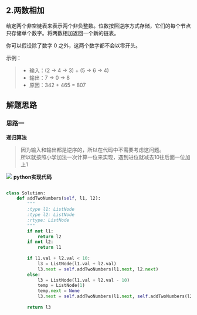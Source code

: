 ## 2.两数相加

给定两个非空链表来表示两个非负整数。位数按照逆序方式存储，它们的每个节点只存储单个数字。将两数相加返回一个新的链表。

你可以假设除了数字 0 之外，这两个数字都不会以零开头。

示例：
>
>- 输入：(2 -> 4 -> 3) + (5 -> 6 -> 4)
>- 输出：7 -> 0 -> 8
>- 原因：342 + 465 = 807

## 解题思路

### 思路一
**递归算法**
> 因为输入和输出都是逆序的，所以在代码中不需要考虑这问题。  
所以就按照小学加法一次计算一位来实现，遇到进位就减去10往后面一位加上1

![](https://camo.githubusercontent.com/af4e316714ed473a9ac0f0189a93b51549425adf/68747470733a2f2f6275636b65742d313235373132363534392e636f732e61702d6775616e677a686f752e6d7971636c6f75642e636f6d2f32303138313131373132323233342e676966)
**python实现代码**

```python

class Solution:
    def addTwoNumbers(self, l1, l2):
        """
        :type l1: ListNode
        :type l2: ListNode
        :rtype: ListNode
        """
        if not l1:
            return l2
        if not l2:
            return l1
        
        if l1.val + l2.val < 10:
            l3 = ListNode(l1.val + l2.val)
            l3.next = self.addTwoNumbers(l1.next, l2.next)
        else:
            l3 = ListNode(l1.val + l2.val - 10)
            temp = ListNode(1)
            temp.next = None
            l3.next = self.addTwoNumbers(l1.next, self.addTwoNumbers(l2.next, temp))
            
        return l3
```

